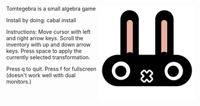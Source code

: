 Tomtegebra is a small algebra game
<img align="right" src="http://github.com/kig/tomtegebra/raw/master/images/mulbun.png">

Install by doing:
  cabal install

Instructions:
  Move cursor with left and right arrow keys.
  Scroll the inventory with up and down arrow keys.
  Press space to apply the currently selected transformation.

  Press q to quit.
  Press f for fullscreen (doesn't work well with dual monitors.)
